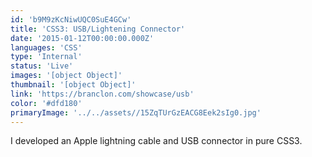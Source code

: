 ```yaml
---
id: 'b9M9zKcNiwUQC0SuE4GCw'
title: 'CSS3: USB/Lightening Connector'
date: '2015-01-12T00:00:00.000Z'
languages: 'CSS'
type: 'Internal'
status: 'Live'
images: '[object Object]'
thumbnail: '[object Object]'
link: 'https://branclon.com/showcase/usb'
color: '#dfd180'
primaryImage: '../../assets//15ZqTUrGzEACG8Eek2sIg0.jpg'
---
```


I developed an Apple lightning cable and USB connector in pure CSS3.
